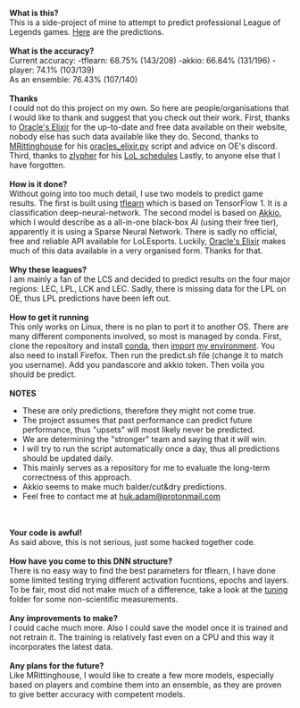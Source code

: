 
****What is this?****<br>
This is a side-project of mine to attempt to predict professional League of Legends games. [Here](https://github.com/a-huk/lol_esports-predictions/blob/main/results.csv) are the predictions.
<br><br>****What is the accuracy?****<br>
Current accuracy: -tflearn: 68.75% (143/208) -akkio: 66.84% (131/196) -player: 74.1% (103/139)
<br>As an ensemble: 76.43% (107/140)
<br><br>****Thanks****<br>
I could not do this project on my own. So here are people/organisations that I would like to thank and suggest that you check out their work.
First, thanks to [Oracle's Elixir](https://oracleselixir.com/) for the up-to-date and free data available on their website, nobody else has such data available like they do.
Second, thanks to [MRittinghouse](https://github.com/MRittinghouse) for his [oracles_elixir.py](https://github.com/MRittinghouse/ProjektZero-LoL-Model/blob/main/src/oracles_elixir.py) script and advice on OE's discord.
Third, thanks to [zlypher](https://github.com/zlypher) for his [LoL schedules](https://github.com/zlypher/lol-events)
Lastly, to anyone else that I have forgotten.
<br><br>****How is it done?****<br>
Without going into too much detail, I use two models to predict game results. The first is built using [tflearn](https://github.com/tflearn/tflearn) which is based on TensorFlow 1. It is a classification deep-neural-network.
The second model is based on [Akkio](https://www.akkio.com/), which I would describe as a all-in-one black-box AI (using their free tier), apparently it is using a Sparse Neural Network.
There is sadly no official, free and reliable API available for LoLEsports. Luckily, [Oracle's Elixir](https://oracleselixir.com/) makes much of this data available in a very organised form. Thanks for that. 
<br><br>****Why these leagues?****<br>
I am mainly a fan of the LCS and decided to predict results on the four major regions: LEC, LPL, LCK and LEC. Sadly, there is missing data for the LPL on OE, thus LPL predictions have been left out. 
<br><br>****How to get it running****<br>
This only works on Linux, there is no plan to port it to another OS. There are many different components involved, so most is managed by conda. First, clone the repository and install [conda](https://docs.conda.io/projects/conda/en/latest/user-guide/install/linux.html), then [import](https://docs.conda.io/projects/conda/en/latest/user-guide/tasks/manage-environments.html#creating-an-environment-from-an-environment-yml-file) [my environment](https://github.com/a-huk/lol_esports-predictions/blob/main/config/tf15.yml). 
You also need to install Firefox. Then run the predict.sh file (change it to match you username). 
Add you pandascore and akkio token.
Then voila you should be predict.
<br><br>****NOTES****<br>
 - These are only predictions, therefore they might not come true. 
 - The project assumes that past performance can predict future performance, thus "upsets" will most likely never be predicted.
 - We are determining the "stronger" team and saying that it will win.
 - I will try to run the script automatically once a day, thus all predictions should be updated daily.
 - This mainly serves as a repository for me to evaluate the long-term correctness of this approach.
 - Akkio seems to make much balder/cut&dry predictions.
 - Feel free to contact me at huk.adam@protonmail.com

<br><br>****Your code is awful!****<br>
As said above, this is not serious, just some hacked together code. 
<br><br>****How have you come to this DNN structure?****<br>
There is no easy way to find the best parameters for tflearn, I have done some limited testing trying different activation fucntions, epochs and layers. To be fair, most did not make much of a difference, take a look at the [tuning](https://github.com/a-huk/lol_esports-predictions/tree/main/tuning) folder for some non-scientific measurements.
<br><br>****Any improvements to make?****<br>
I could cache much more. Also I could save the model once it is trained and not retrain it. The training is relatively fast even on a CPU and this way it incorporates the latest data.
<br><br>****Any plans for the future?****<br>
Like MRittinghouse, I would like to create a few more models, especially based on players and combine them into an ensemble, as they are proven to give better accuracy with competent models.

